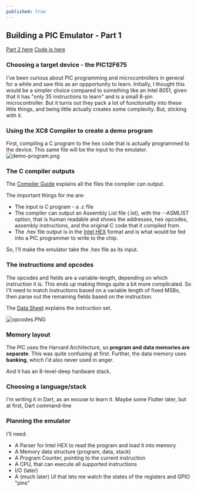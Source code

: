 ```yaml
---
published: true
---
```

## Building a PIC Emulator - Part 1

[Part 2 here](http://bmantoni.github.io//pic-emulator-part-2/)
[Code is here](https://github.com/bmantoni/8bit-dart-emulator)

### Choosing a target device - the PIC12F675
I've been curious about PIC programming and microcontrollers in general for a while and saw this as an oppportunity to learn. Initially, I thought this would be a simpler choice compared to something like an Intel 8051, given that it has "only 35 instructions to learn" and is a small 8-pin microcontroller. But it turns out they pack a lot of functionality into these little things, and being little actually creates some complexity. But, sticking with it.

### Using the XC8 Compiler to create a demo program
First, compiling a C program to the hex code that is actually programmed to the device. This same file will be the input to the emulator.
![demo-program.png]({{site.baseurl}}/media/demo-program.png)

### The C compiler outputs
The [Compiler Guide](https://ww1.microchip.com/downloads/en/DeviceDoc/52053B.pdf) explains all the files the compiler can output.

The important things for me are:
* The input is C program - a .c file
* The compiler can output an Assembly List file (.lst), with the --ASMLIST option, that is human readable and shows the addresses, hex opcodes, assembly instructions, and the original C code that it compiled from.
* The .hex file output is in the [Intel HEX](https://en.wikipedia.org/wiki/Intel_HEX) format and is what would be fed into a PIC programmer to write to the chip.

So, I'll make the emulator take the .hex file as its input.

### The instructions and opcodes
The opcodes and fields are a variable-length, depending on which instruction it is. This ends up making things quite a bit more complicated. So I'll need to match instructions based on a variable length of fixed MSBs, then parse out the remaining fields based on the instruction.

The [Data Sheet](http://ww1.microchip.com/downloads/en/DeviceDoc/41190G.pdf) explains the instruction set.

![opcodes.PNG]({{site.baseurl}}/media/opcodes.PNG)

### Memory layout
The PIC uses the Harvard Architecture, so **program and data memories are separate**. This was quite confusing at first. Further, the data memory uses **banking**, which I'd also never used in anger.

And it has an 8-level-deep hardware stack.

### Choosing a language/stack
I'm writing it in Dart, as an excuse to learn it. Maybe some Flutter later, but at first, Dart command-line

### Planning the emulator
I'll need:
* A Parser for Intel HEX to read the program and load it into memory
* A Memory data structure (program, data, stack)
* A Program Counter, pointing to the current instruction
* A CPU, that can execute all supported instructions
* I/O (later)
* A (much later) UI that lets me watch the states of the registers and GPIO "pins"
